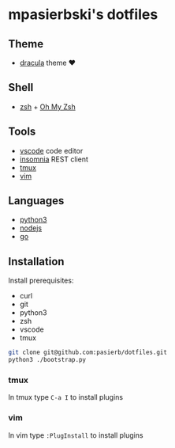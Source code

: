 # mpasierbski's dotfiles

## Theme

- [dracula](https://draculatheme.com/) theme :heart:

## Shell

- [zsh](https://github.com/ohmyzsh/ohmyzsh/wiki/Installing-ZSH) + [Oh My Zsh](https://github.com/ohmyzsh/ohmyzsh)

## Tools

- [vscode](https://code.visualstudio.com/) code editor
- [insomnia](https://insomnia.rest/) REST client
- [tmux](https://github.com/tmux/tmux)
- [vim](https://www.vim.org/download.php)

## Languages

- [python3](https://www.python.org/downloads/)
- [nodejs](https://github.com/nvm-sh/nvm)
- [go](https://golang.org/dl/)

## Installation

Install prerequisites:
- curl
- git
- python3
- zsh
- vscode
- tmux

```bash
git clone git@github.com:pasierb/dotfiles.git
python3 ./bootstrap.py
```

### tmux

In tmux type `C-a I` to install plugins

### vim

In vim type `:PlugInstall` to install plugins

